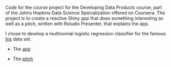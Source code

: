 Code for the course project for the Developing Data Products course, part of the Johns Hopkins Data Science Specialization offered on Coursera. The project is to create a reactive Shiny app that does something interesting as well as a pitch, written with Rstudio Presenter, that explains the app.

I chose to develop a multinomial logistic regression classifier for the famous [Iris](https://archive.ics.uci.edu/ml/datasets/iris) data set. 

* The [app](https://ericoden.shinyapps.io/iris_identifier/)

* The [pitch](https://rpubs.com/drsnowbunny1234/803778)
